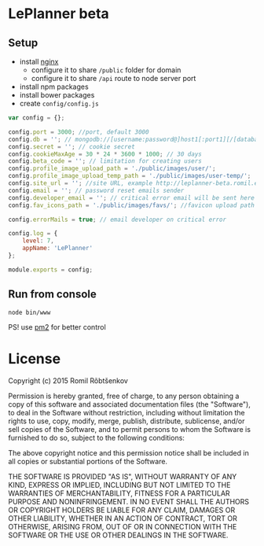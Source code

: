 # LePlanner beta

## Setup
* install [nginx](http://nginx.org)
  * configure it to share `/public` folder for domain
  * configure it to share `/api` route to node server port
* install npm packages
* install bower packages
* create `config/config.js`
```javascript
var config = {};

config.port = 3000; //port, default 3000
config.db = ''; // mongodb://[username:password@]host1[:port1][/[database][?options]]
config.secret = ''; // cookie secret
config.cookieMaxAge = 30 * 24 * 3600 * 1000; // 30 days
config.beta_code = ''; // limitation for creating users
config.profile_image_upload_path = './public/images/user/';
config.profile_image_upload_temp_path = './public/images/user-temp/';
config.site_url = ''; //site URL, example http://leplanner-beta.romil.ee
config.email = ''; // password reset emails sender
config.developer_email = ''; // critical error email will be sent here
config.fav_icons_path = './public/images/favs/'; //favicon upload path when adding conveyor  

config.errorMails = true; // email developer on critical error

config.log = {
	level: 7,
	appName: 'LePlanner'
};

module.exports = config;
```

## Run from console
```
node bin/www
```
PS! use [pm2](http://pm2.keymetrics.io) for better control  

# License

Copyright (c) 2015 Romil Rõbtšenkov

Permission is hereby granted, free of charge, to any person obtaining a copy
of this software and associated documentation files (the "Software"), to deal
in the Software without restriction, including without limitation the rights
to use, copy, modify, merge, publish, distribute, sublicense, and/or sell
copies of the Software, and to permit persons to whom the Software is
furnished to do so, subject to the following conditions:

The above copyright notice and this permission notice shall be included in
all copies or substantial portions of the Software.

THE SOFTWARE IS PROVIDED "AS IS", WITHOUT WARRANTY OF ANY KIND, EXPRESS OR
IMPLIED, INCLUDING BUT NOT LIMITED TO THE WARRANTIES OF MERCHANTABILITY,
FITNESS FOR A PARTICULAR PURPOSE AND NONINFRINGEMENT.  IN NO EVENT SHALL THE
AUTHORS OR COPYRIGHT HOLDERS BE LIABLE FOR ANY CLAIM, DAMAGES OR OTHER
LIABILITY, WHETHER IN AN ACTION OF CONTRACT, TORT OR OTHERWISE, ARISING FROM,
OUT OF OR IN CONNECTION WITH THE SOFTWARE OR THE USE OR OTHER DEALINGS IN
THE SOFTWARE.
